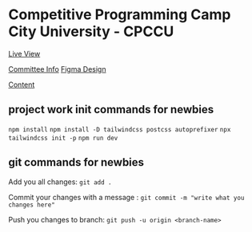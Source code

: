 # Competitive Programming Camp City University - CPCCU
[Live View](https://cpccu.club/)

[Committee Info](https://www.figma.com/design/Z2U5SItMdTcUEMJRKRFxqM/poster-for-cpccu?t=nIwwUf6S908cbrB9-1)
[Figma Design](https://www.figma.com/design/PnjYkzpvTxndltEU6gCxfn/CPCCU-Portal?t=nIwwUf6S908cbrB9-1)

[Content](https://docs.google.com/document/d/1HLcmyFrLobvaKXmtZ88-6vrPee5g-6hVEDZag_Cm2to/edit)

## project work init commands for newbies
`npm install`
`npm install -D tailwindcss postcss autoprefixer`
`npx tailwindcss init -p`
`npm run dev`

## git commands for newbies
Add you all changes:
`git add .`

Commit your changes with a message :
`git commit -m "write what you changes here"`

Push you changes to branch:
`git push -u origin <branch-name>`

